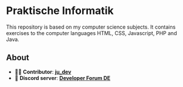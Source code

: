 # Praktische Informatik

This repository is based on my computer science subjects. It contains exercises to the computer languages HTML, CSS, Javascript, PHP and Java. 

## About

- 👨‍💻 **Contributor**: **[ju_dev](https://github.com/ju-dev-16)**
- 👾 **Discord server**: **[Developer Forum DE](https://discord.gg/urvsvPqQ3T)**
